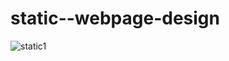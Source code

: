 # static--webpage-design
![static1](https://user-images.githubusercontent.com/108079647/189596240-f5b72e7a-a1b0-4ee1-928b-3e6b17c27fd5.gif)
